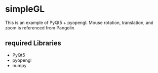 # simpleGL
This is an example of PyQt5 + pyopengl. Mouse rotation, translation, and zoom is referenced from Pangolin.

## required Libraries
* PyQt5
* pyopengl
* numpy

